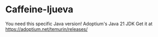 ﻿# Caffeine-Ijueva
You need this specific Java version!
Adoptium's Java 21 JDK
Get it at https://adoptium.net/temurin/releases/
